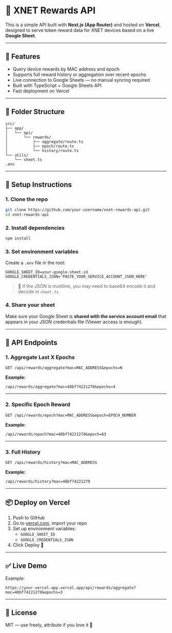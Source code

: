 # 📡 XNET Rewards API

This is a simple API built with **Next.js (App Router)** and hosted on **Vercel**, designed to serve token reward data for XNET devices based on a live **Google Sheet**.

---

## 🚀 Features

- Query device rewards by MAC address and epoch
- Supports full reward history or aggregation over recent epochs
- Live connection to Google Sheets — no manual syncing required
- Built with TypeScript + Google Sheets API
- Fast deployment on Vercel

---

## 📁 Folder Structure

```
src/
├── app/
│   └── api/
│       └── rewards/
│           ├── aggregate/route.ts
│           ├── epoch/route.ts
│           └── history/route.ts
└── utils/
    └── sheet.ts
.env
```

---

## 🔧 Setup Instructions

### 1. Clone the repo

```bash
git clone https://github.com/your-username/xnet-rewards-api.git
cd xnet-rewards-api
```

### 2. Install dependencies

```bash
npm install
```

### 3. Set environment variables

Create a `.env` file in the root:

```
GOOGLE_SHEET_ID=your-google-sheet-id
GOOGLE_CREDENTIALS_JSON='PASTE_YOUR_SERVICE_ACCOUNT_JSON_HERE'
```

> 📌 If the JSON is multiline, you may need to base64 encode it and decode in `sheet.ts`.

### 4. Share your sheet

Make sure your Google Sheet is **shared with the service account email** that appears in your JSON credentials file (Viewer access is enough).

---

## 🧠 API Endpoints

### 1. Aggregate Last X Epochs

```
GET /api/rewards/aggregate?mac=MAC_ADDRESS&epochs=N
```

**Example:**

```
/api/rewards/aggregate?mac=48bf74221270&epochs=4
```

---

### 2. Specific Epoch Reward

```
GET /api/rewards/epoch?mac=MAC_ADDRESS&epoch=EPOCH_NUMBER
```

**Example:**

```
/api/rewards/epoch?mac=48bf74221270&epoch=63
```

---

### 3. Full History

```
GET /api/rewards/history?mac=MAC_ADDRESS
```

**Example:**

```
/api/rewards/history?mac=48bf74221270
```

---

## 📦 Deploy on Vercel

1. Push to GitHub
2. Go to [vercel.com](https://vercel.com), import your repo
3. Set up environment variables:
   - `GOOGLE_SHEET_ID`
   - `GOOGLE_CREDENTIALS_JSON`
4. Click Deploy 🎉

---

## ✅ Live Demo

Example:
```
https://your-vercel-app.vercel.app/api/rewards/aggregate?mac=48bf74221270&epochs=3
```

---

## 📄 License

MIT — use freely, attribute if you love it 💛
